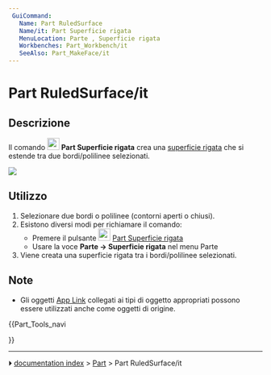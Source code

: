 ```yaml
---
 GuiCommand:
   Name: Part RuledSurface
   Name/it: Part Superficie rigata
   MenuLocation: Parte , Superficie rigata
   Workbenches: Part_Workbench/it
   SeeAlso: Part_MakeFace/it
---
```


# Part RuledSurface/it



## Descrizione

Il comando <img alt="" src=images/Part_RuledSurface.svg  style="width:24px;"> **Part Superficie rigata** crea una [superficie rigata](https://en.wikipedia.org/wiki/Ruled_surface) che si estende tra due bordi/polilinee selezionati.

![](images/PartRuledSurface_it.png )



## Utilizzo

1.  Selezionare due bordi o polilinee (contorni aperti o chiusi).
2.  Esistono diversi modi per richiamare il comando:
    -   Premere il pulsante <img alt="" src=images/Part_RuledSurface.svg  style="width:24px;"> [Part Superficie rigata](Part_RuledSurface/it.md)
    -   Usare la voce **Parte → Superficie rigata** nel menu Parte
3.  Viene creata una superficie rigata tra i bordi/polilinee selezionati.



## Note

-   Gli oggetti [App Link](App_Link/it.md) collegati ai tipi di oggetto appropriati possono essere utilizzati anche come oggetti di origine.





{{Part_Tools_navi

}}



---
⏵ [documentation index](../README.md) > [Part](Part_Workbench.md) > Part RuledSurface/it
